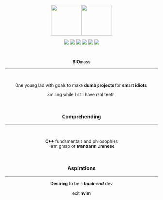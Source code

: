 <div align="center"><img src="https://user-images.githubusercontent.com/111497717/202375115-2b54199b-39a9-47cf-b50c-577c2aca49c0.gif" width="100px" height="100px"><img src="https://user-images.githubusercontent.com/111497717/202377076-3bea81f5-4409-496a-8605-65485cb87661.gif" width="100px" height="100px">

![](https://img.shields.io/badge/Migo's-blue?style=for-the-badge) ![](https://img.shields.io/badge/the-ff6666?style=for-the-badge) ![](https://img.shields.io/badge/name,-yellow?style=for-the-badge) ![](https://img.shields.io/badge/coding's-blueviolet?style=for-the-badge) ![](https://img.shields.io/badge/my-blue?style=for-the-badge) ![](https://img.shields.io/badge/game!-ff6600?style=for-the-badge)
</h1>

<br>

<div align="center">

**BIO**<span>mass</span>    
<hr>

<br>

One young lad with goals to make **dumb projects** for **smart idiots**.

Smiling while  I still have real teeth. 

<br>

### Comprehending
<hr>
<br>

**C++** fundamentals and philosophies  <br>
Firm grasp of **Mandarin Chinese** 

<br>

### Aspirations
<hr>

**Desiring** to be a ***back-end*** dev

exit **nv**i**m**
</div>
